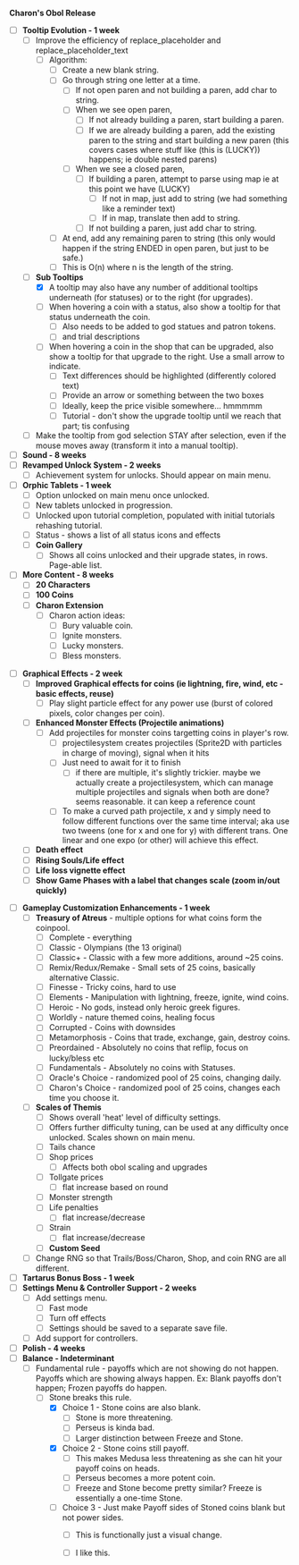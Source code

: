 **Charon's Obol Release**
- [ ] **Tooltip Evolution - 1 week**
	- [ ] Improve the efficiency of replace_placeholder and replace_placeholder_text
		- [ ] Algorithm:
			- [ ] Create a new blank string.
			- [ ] Go through string one letter at a time. 
				- [ ] If not open paren and not building a paren, add char to string.
				- [ ] When we see open paren, 
					- [ ] If not already building a paren, start building a paren.
					- [ ] If we are already building a paren, add the existing paren to the string and start building a new paren (this covers cases where stuff like (this is (LUCKY)) happens; ie double nested parens)
				- [ ] When we see a closed paren,
					- [ ] If building a paren, attempt to parse using map ie at this point we have (LUCKY)
						- [ ] If not in map, just add to string (we had something like a reminder text)
						- [ ] If in map, translate then add to string.
					- [ ] If not building a paren, just add char to string.
			- [ ] At end, add any remaining paren to string (this only would happen if the string ENDED in open paren, but just to be safe.)
			- [ ] This is O(n) where n is the length of the string. 
	- [ ] **Sub Tooltips**
		- [x] A tooltip may also have any number of additional tooltips underneath (for statuses) or to the right (for upgrades).
		- [ ] When hovering a coin with a status, also show a tooltip for that status underneath the coin.
			- [ ] Also needs to be added to god statues and patron tokens.
			- [ ] and trial descriptions
		- [ ] When hovering a coin in the shop that can be upgraded, also show a tooltip for that upgrade to the right. Use a small arrow to indicate. 
			- [ ] Text differences should be highlighted (differently colored text)
			- [ ] Provide an arrow or something between the two boxes
			- [ ] Ideally, keep the price visible somewhere... hmmmmm
			- [ ] Tutorial - don't show the upgrade tooltip until we reach that part; tis confusing
	- [ ] Make the tooltip from god selection STAY after selection, even if the mouse moves away (transform it into a manual tooltip).
- [ ] **Sound - 8 weeks**
- [ ] **Revamped Unlock System - 2 weeks**
	- [ ] Achievement system for unlocks. Should appear on main menu.
- [ ] **Orphic Tablets - 1 week**
	- [ ] Option unlocked on main menu once unlocked.
	- [ ] New tablets unlocked in progression.
	- [ ] Unlocked upon tutorial completion, populated with initial tutorials rehashing tutorial.
	- [ ] Status - shows a list of all status icons and effects
	- [ ] **Coin Gallery**
		- [ ] Shows all coins unlocked and their upgrade states, in rows. Page-able list.
- [ ] **More Content - 8 weeks**
	- [ ] **20 Characters**
	- [ ] **100 Coins**
	- [ ] **Charon Extension**
		- [ ] Charon action ideas:
			- [ ] Bury valuable coin.
			- [ ] Ignite monsters.
			- [ ] Lucky monsters.
			- [ ] Bless monsters.
* [ ] **Graphical Effects - 2 week**
	- [ ] **Improved Graphical effects for coins (ie lightning, fire, wind, etc - basic effects, reuse)**
		- [ ] Play slight particle effect for any power use (burst of colored pixels, color changes per coin).
	- [ ] **Enhanced Monster Effects (Projectile animations)**
		- [ ] Add projectiles for monster coins targetting coins in player's row.
			- [ ] projectilesystem creates projectiles (Sprite2D with particles in charge of moving), signal when it hits
			- [ ] Just need to await for it to finish
				- [ ] if there are multiple, it's slightly trickier. maybe we actually create a projectilesystem, which can manage multiple projectiles and signals when both are done? seems reasonable. it can keep a reference count
			- [ ] To make a curved path projectile, x and y simply need to follow different functions over the same time interval; aka use two tweens (one for x and one for y) with different trans. One linear and one expo (or other) will achieve this effect.
	- [ ] **Death effect**
	- [ ] **Rising Souls/Life effect**
	- [ ] **Life loss vignette effect**
	- [ ] **Show Game Phases with a label that changes scale (zoom in/out quickly)**
- [ ] **Gameplay Customization Enhancements - 1 week**
	- [ ] **Treasury of Atreus** - multiple options for what coins form the coinpool.
		- [ ] Complete - everything
		- [ ] Classic - Olympians (the 13 original)
		- [ ] Classic+ - Classic with a few more additions, around ~25 coins.
		- [ ] Remix/Redux/Remake - Small sets of 25 coins, basically alternative Classic.
		- [ ] Finesse - Tricky coins, hard to use
		- [ ] Elements - Manipulation with lightning, freeze, ignite, wind coins.
		- [ ] Heroic - No gods, instead only heroic greek figures.
		- [ ] Worldly - nature themed coins, healing focus
		- [ ] Corrupted - Coins with downsides
		- [ ] Metamorphosis - Coins that trade, exchange, gain, destroy coins.
		- [ ] Preordained - Absolutely no coins that reflip, focus on lucky/bless etc
		- [ ] Fundamentals - Absolutely no coins with Statuses.
		- [ ] Oracle's Choice - randomized pool of 25 coins, changing daily.
		- [ ] Charon's Choice - randomized pool of 25 coins, changes each time you choose it.
	- [ ] **Scales of Themis**
		- [ ] Shows overall 'heat' level of difficulty settings.
		- [ ] Offers further difficulty tuning, can be used at any difficulty once unlocked. Scales shown on main menu.
		- [ ] Tails chance
		- [ ] Shop prices
			- [ ] Affects both obol scaling and upgrades
		- [ ] Tollgate prices
			- [ ] flat increase based on round
		- [ ] Monster strength
		- [ ] Life penalties
			- [ ] flat increase/decrease
		- [ ] Strain
			- [ ] flat increase/decrease
		- [ ] **Custom Seed**
	- [ ] Change RNG so that Trails/Boss/Charon, Shop, and coin RNG are all different.
- [ ] **Tartarus Bonus Boss - 1 week**
- [ ] **Settings Menu & Controller Support - 2 weeks**
	- [ ] Add settings menu.
		- [ ] Fast mode
		- [ ] Turn off effects
		- [ ] Settings should be saved to a separate save file.
	- [ ] Add support for controllers.
- [ ] **Polish - 4 weeks**
- [ ] **Balance - Indeterminant**
	- [ ] Fundamental rule - payoffs which are not showing do not happen. Payoffs which are showing always happen. Ex: Blank payoffs don't happen; Frozen payoffs do happen.
		- [ ] Stone breaks this rule. 
			- [x] Choice 1 - Stone coins are also blank.
				- [ ] Stone is more threatening.
				- [ ] Perseus is kinda bad.
				- [ ] Larger distinction between Freeze and Stone.
			- [x] Choice 2 - Stone coins still payoff.
				- [ ] This makes Medusa less threatening as she can hit your payoff coins on heads.
				- [ ] Perseus becomes a more potent coin.
				- [ ] Freeze and Stone become pretty similar? Freeze is essentially a one-time Stone.
			- [ ] Choice 3 - Just make Payoff sides of Stoned coins blank but not power sides. 
				- [ ] This is functionally just a visual change.
				- [ ] I like this.

